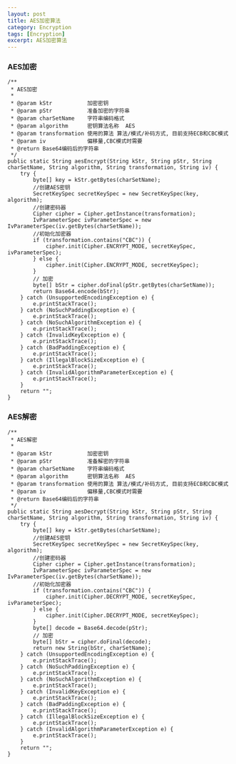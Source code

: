 ```yaml
---
layout: post
title: AES加密算法
category: Encryption
tags: [Encryption]
excerpt: AES加密算法
---
```


### AES加密 ###

    
    /**
     * AES加密
     *
     * @param kStr           加密密钥
     * @param pStr           准备加密的字符串
     * @param charSetName    字符串编码格式
     * @param algorithm      密钥算法名称  AES
     * @param transformation 使用的算法 算法/模式/补码方式, 目前支持ECB和CBC模式
     * @param iv             偏移量,CBC模式时需要
     * @return Base64编码后的字符串
     */
    public static String aesEncrypt(String kStr, String pStr, String charSetName, String algorithm, String transformation, String iv) {
        try {
            byte[] key = kStr.getBytes(charSetName);
            //创建AES密钥
            SecretKeySpec secretKeySpec = new SecretKeySpec(key, algorithm);
            //创建密码器
            Cipher cipher = Cipher.getInstance(transformation);
            IvParameterSpec ivParameterSpec = new IvParameterSpec(iv.getBytes(charSetName));
            //初始化加密器
            if (transformation.contains("CBC")) {
                cipher.init(Cipher.ENCRYPT_MODE, secretKeySpec, ivParameterSpec);
            } else {
                cipher.init(Cipher.ENCRYPT_MODE, secretKeySpec);
            }
            // 加密
            byte[] bStr = cipher.doFinal(pStr.getBytes(charSetName));
            return Base64.encode(bStr);
        } catch (UnsupportedEncodingException e) {
            e.printStackTrace();
        } catch (NoSuchPaddingException e) {
            e.printStackTrace();
        } catch (NoSuchAlgorithmException e) {
            e.printStackTrace();
        } catch (InvalidKeyException e) {
            e.printStackTrace();
        } catch (BadPaddingException e) {
            e.printStackTrace();
        } catch (IllegalBlockSizeException e) {
            e.printStackTrace();
        } catch (InvalidAlgorithmParameterException e) {
            e.printStackTrace();
        }
        return "";
    }


### AES解密 ###

    
    /**
     * AES解密
     *
     * @param kStr           加密密钥
     * @param pStr           准备解密的字符串
     * @param charSetName    字符串编码格式
     * @param algorithm      密钥算法名称  AES
     * @param transformation 使用的算法 算法/模式/补码方式, 目前支持ECB和CBC模式
     * @param iv             偏移量,CBC模式时需要
     * @return Base64编码后的字符串
     */
    public static String aesDecrypt(String kStr, String pStr, String charSetName, String algorithm, String transformation, String iv) {
        try {
            byte[] key = kStr.getBytes(charSetName);
            //创建AES密钥
            SecretKeySpec secretKeySpec = new SecretKeySpec(key, algorithm);
            //创建密码器
            Cipher cipher = Cipher.getInstance(transformation);
            IvParameterSpec ivParameterSpec = new IvParameterSpec(iv.getBytes(charSetName));
            //初始化加密器
            if (transformation.contains("CBC")) {
                cipher.init(Cipher.DECRYPT_MODE, secretKeySpec, ivParameterSpec);
            } else {
                cipher.init(Cipher.DECRYPT_MODE, secretKeySpec);
            }
            byte[] decode = Base64.decode(pStr);
            // 加密
            byte[] bStr = cipher.doFinal(decode);
            return new String(bStr, charSetName);
        } catch (UnsupportedEncodingException e) {
            e.printStackTrace();
        } catch (NoSuchPaddingException e) {
            e.printStackTrace();
        } catch (NoSuchAlgorithmException e) {
            e.printStackTrace();
        } catch (InvalidKeyException e) {
            e.printStackTrace();
        } catch (BadPaddingException e) {
            e.printStackTrace();
        } catch (IllegalBlockSizeException e) {
            e.printStackTrace();
        } catch (InvalidAlgorithmParameterException e) {
            e.printStackTrace();
        }
        return "";
    }